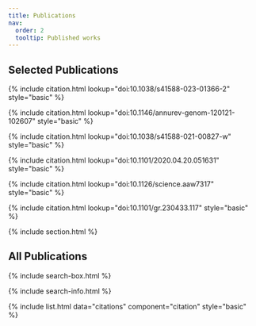 ```yaml
---
title: Publications
nav:
  order: 2
  tooltip: Published works
---
```


## Selected Publications

{% include citation.html lookup="doi:10.1038/s41588-023-01366-2" style="basic" %}

{% include citation.html lookup="doi:10.1146/annurev-genom-120121-102607" style="basic" %}

{% include citation.html lookup="doi:10.1038/s41588-021-00827-w" style="basic" %}

{% include citation.html lookup="doi:10.1101/2020.04.20.051631" style="basic" %}

{% include citation.html lookup="doi:10.1126/science.aaw7317" style="basic" %}

{% include citation.html lookup="doi:10.1101/gr.230433.117" style="basic" %}

{% include section.html %}

## All Publications

{% include search-box.html %}

{% include search-info.html %}

{% include list.html data="citations" component="citation" style="basic" %}
